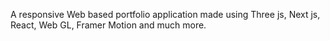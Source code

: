 A responsive Web based portfolio application made using Three js, Next js, React, Web GL, Framer Motion and much more.
